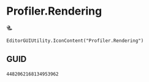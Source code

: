 # Profiler.Rendering
![](/img/Profiler.Rendering.png)

``` CSharp
EditorGUIUtility.IconContent("Profiler.Rendering")
```
## GUID
```
4482062168134953962
```
